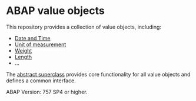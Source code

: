 # ABAP value objects
This repository provides a collection of value objects, including:

* [Date and Time](src/zcl_vo_date.clas.abap)
* [Unit of measurement](src/zcl_vo_uom.clas.abap)
* [Weight](src/zcl_vo_weight.clas.abap)
* [Length](src/zcl_vo_length.clas.abap)
* ...

The [abstract superclass](src/zcl_value_object.clas.abap) provides core functionality for all value objects and defines a common interface.

ABAP Version: 757 SP4 or higher.
